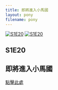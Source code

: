 ```yaml
---
title: 即將進入小馬國
layout: pony
filename: pony
--- 
```

[![S1E20](https://static.wikia.nocookie.net/mlp/images/9/9f/Fluttershy_happy_S1E20.png)](https://static.wikia.nocookie.net/mlp/images/9/9f/Fluttershy_happy_S1E20.png)
[![S1E20](https://static.wikia.nocookie.net/mlp/images/5/50/Ponies_don%27t_like_Fluttershy%27s_performance_S01E20.png)](https://static.wikia.nocookie.net/mlp/images/5/50/Ponies_don%27t_like_Fluttershy%27s_performance_S01E20.png)
## S1E20 

## 即將進入小馬國
[點擊此處](https://hdx3.blogspot.com/2012/03/my-little-pony-friendship-is-magic_21.html)



